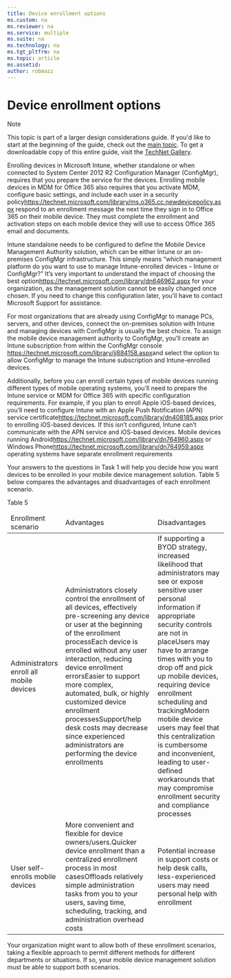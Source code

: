 ```yaml
---
title: Device enrollment options
ms.custom: na
ms.reviewer: na
ms.service: multiple
ms.suite: na
ms.technology: na 
ms.tgt_pltfrm: na
ms.topic: article
ms.assetid:  
author: robmazz
---
```


# Device enrollment options

>[!NOTE]
>This topic is part of a larger design considerations guide. If you'd like to start at the beginning of the guide, check out the [main topic](mdm-design-considerations-guide.md). To get a downloadable copy of this entire guide, visit the [TechNet Gallery](https://gallery.technet.microsoft.com/Mobile-Device-Management-7d401582).

Enrolling devices in <token>Microsoft Intune</token>, whether standalone or when connected to <token>System Center 2012 R2 Configuration Manager</token> (ConfigMgr), requires that you prepare the service for the devices. Enrolling mobile devices in <token>MDM for Office 365</token> also requires that you activate MDM, configure basic settings, and include each user in a <externalLink target="_blank"><linkText>security policy</linkText><linkUri>https://technet.microsoft.com/library/ms.o365.cc.newdevicepolicy.aspx</linkUri></externalLink> respond to an enrollment message the next time they sign in to <token>Office 365</token> on their mobile device. They must complete the enrollment and activation steps on each mobile device they will use to access <token>Office 365</token> email and documents.

Intune</token> standalone needs to be configured to define the Mobile Device Management Authority solution, which can be either <token>Intune</token> or an on-premises <token>ConfigMgr</token> infrastructure. This simply means “which management platform do you want to use to manage <token>Intune</token>-enrolled devices – <token>Intune</token> <legacyItalic>or</legacyItalic> <token>ConfigMgr</token>?” It’s <legacyItalic>very important</legacyItalic> to understand the <externalLink><linkText>impact of choosing the best option</linkText><linkUri>https://technet.microsoft.com/library/dn646962.aspx</linkUri></externalLink> for your organization, as the management solution cannot be easily changed once chosen. If you need to change this configuration later, you’ll have to contact <token>Microsoft</token> Support for assistance.

For most organizations that are already using <token>ConfigMgr</token> to manage PCs, servers, and other devices, connect the on-premises solution with <token>Intune</token> and managing devices with  <token>ConfigMgr</token>  is usually the best choice. To assign the mobile device management authority to ConfigMgr, you’ll create an <externalLink target="_blank"><linkText>Intune subscription from within the ConfigMgr console </linkText><linkUri>https://technet.microsoft.com/library/jj884158.aspx</linkUri></externalLink>and select the option to allow ConfigMgr to manage the Intune subscription and <token>Intune</token>-enrolled devices.

Additionally, before you can enroll certain types of mobile devices running different types of mobile operating systems, you’ll need to prepare the <token>Intune</token> service or <token>MDM for Office 365</token> with specific configuration requirements. For example, if you plan to enroll Apple iOS-based devices, you’ll need to <externalLink target="_blank"><linkText>configure Intune with an Apple Push Notification (APN) service certificate</linkText><linkUri>https://technet.microsoft.com/library/dn408185.aspx</linkUri></externalLink> prior to enrolling iOS-based devices. If this isn’t configured, <token>Intune</token> can’t communicate with the APN service and iOS-based devices. Mobile devices running <externalLink><linkText>Android</linkText><linkUri>https://technet.microsoft.com/library/dn764960.aspx</linkUri></externalLink> or <externalLink target="_blank"><linkText>Windows Phone</linkText><linkUri>https://technet.microsoft.com/library/dn764959.aspx</linkUri></externalLink> operating systems have separate enrollment requirements

Your answers to the questions in Task 1 will help you decide how you want devices to be enrolled in your mobile device management solution. Table 5 below compares the advantages and disadvantages of each enrollment scenario.

</para><para><legacyBold>Table 5</legacyBold></para><table>
<thead><tr><TD><para>Enrollment scenario</para></TD><TD><para>Advantages</para></TD><TD><para>Disadvantages</para></TD></tr></thead><tbody><tr><TD><para>Administrators enroll all mobile devices</para></TD><TD><list class="bullet"><listItem><para>Administrators closely control the enrollment of all devices, effectively pre-screening any device or user at the beginning of the enrollment process</para></listItem><listItem><para>Each device is enrolled without any user interaction, reducing device enrollment errors</para></listItem><listItem><para>Easier to support more complex, automated, bulk, or highly customized device enrollment processes</para></listItem><listItem><para>Support/help desk costs may decrease since experienced administrators are performing the device enrollments</para></listItem></list></TD><TD><list class="bullet"><listItem><para>If supporting a BYOD strategy, increased likelihood that administrators may see or expose sensitive user personal information if appropriate security controls are not in place</para></listItem><listItem><para>Users may have to arrange times with you to drop off and pick up mobile devices, requiring device enrollment scheduling and tracking</para></listItem><listItem><para>Modern mobile device users may feel that this centralization is cumbersome and inconvenient, leading to user-defined workarounds that may compromise enrollment security and compliance processes</para></listItem></list></TD></tr>
<tr><TD><para>User self-enrolls mobile devices</para></TD><TD><list class="bullet"><listItem><para>More convenient and flexible for device owners/users.</para></listItem><listItem><para>Quicker device enrollment than a centralized enrollment process in most cases</para></listItem><listItem><para>Offloads relatively simple administration tasks from you to your users, saving time, scheduling, tracking, and administration overhead costs</para></listItem></list></TD><TD><list class="bullet"><listItem><para>Potential increase in support costs or help desk calls, less-experienced users may need personal help with enrollment</para></listItem></list></TD></tr>
</tbody></table>

Your organization might want to allow both of these enrollment scenarios, taking a flexible approach to permit different methods for different departments or situations. If so, your mobile device management solution must be able to support both scenarios.